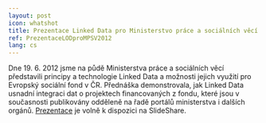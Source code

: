 ```yaml
---
layout: post
icon: whatshot
title: Prezentace Linked Data pro Ministerstvo práce a sociálních věcí
ref: PrezentaceLODproMPSV2012
lang: cs
---
```


Dne 19. 6. 2012 jsme na půdě Ministerstva práce a sociálních věcí představili principy a technologie Linked Data a možnosti jejich využití pro Evropský sociální fond v ČR. Přednáška demonstrovala, jak Linked Data usnadní integraci dat o projektech financovaných z fondu, které jsou v současnosti publikovány odděleně na řadě portálů ministerstva i dalších orgánů. [Prezentace](http://www.slideshare.net/slideshow/embed_code/13732122) je volně k dispozici na SlideShare.